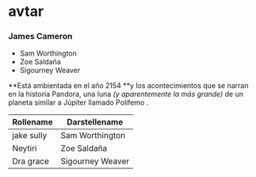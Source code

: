 # avtar
### James Cameron
 
- Sam Worthington
- Zoe Saldaña 
- Sigourney Weaver


**Está ambientada en el año 2154 **y los acontecimientos que se narran en la historia Pandora, una luna *(y aparentemente la más grande)* de un planeta similar a Júpiter llamado Polífemo .

>

| Rollename  | Darstellename |
| ------------- | ------------- |
| jake sully  | Sam Worthington  |
| Neytiri  | Zoe Saldaña  |
| Dra grace  | Sigourney Weaver  |
